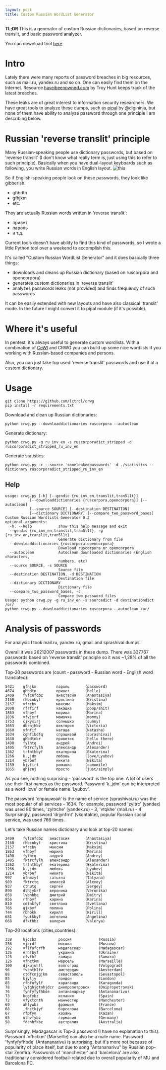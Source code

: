 ```yaml
---
layout: post
title: Custom Russian WordList Generator
---
```


**TL;DR**
This is a generator of custom Russian dictionaries, based on reverse translit, and basic password analyzer.

You can download tool [here](https://github.com/lctrcl/crwg)

# Intro

Lately there were many reports of password breaches in big resources, such as mail.ru, yandex.ru and so on. One can easily find them on the Internet. Resource [haveibeenpwned.com](https://haveibeenpwned.com) by Troy Hunt keeps track of the latest breaches.

These leaks are of great interest to information security researchers.
We have great tools to analyze these dumps, such as [pipal](https://digi.ninja/projects/pipal.php) by @digininja, but none of them have ability to analyze password through one principle I am describing below.

# Russian 'reverse translit' principle 

Many Russian-speaking people use dictionary passwords, but based on 'reverse translit' (I don't know what really term is, just using this to refer to such principle). Basically when you have dual-layout keyboards such as following, you write Russian words in English layout.
![this](http://www.thebrainfever.com/images/kb/KB_0024_Russian.png)

So if English-speaking people look on these passwords, they look like gibberish:

- ghbdtn
- gfhjkm
- etc.

They are actually Russian words written in 'reverse translit':

- привет
- пароль
- и т.д.

Current tools doesn't have ability to find this kind of passwords, so I wrote a little Python tool over a weekend to accomplish this.

It's called "Custom Russian WordList Generator" and it does basically three things:

- downloads and cleans up Russian dictionary (based on ruscorpora and opencorpora)
- generates custom dictionaries in 'reverse translit'
- analyzes passwords leaks (not provided) and finds frequency of such passwords

It can be easily extended with new layouts and have also classical 'translit' mode.
In the future I might convert it to pipal module (if it's possible).

# Where it's useful

In pentest, it's always useful to generate custom wordlists. With a combination of [CeWl](https://digi.ninja/projects/cewl.php) and CRWG you can build up some nice wordlists if you working with Russian-based companies and persons. 

Also, you can just take top used 'reverse translit' passwords and use it at a custom dictionary.

# Usage

    git clone https://github.com/lctrcl/crwg
    pip install -r requirements.txt

Download and clean up Russian dictionaries:

    python crwg.py --downloaddictionaries ruscorpora --autoclean

Generate dictionary:

    python crwg.py -g ru_inv_en -s ruscorporadict_stripped -d ruscorporadict_stripped_ru_inv_en

Generate statistics:

    python crwg.py -c --source 'someleakedpasswords' -d ./statistics --dictionary ruscorporadict_stripped_ru_inv_en

## Help

    usage: crwg.py [-h] [--gendic {ru_inv_en,translit,tran5l1t}]
               [--downloaddictionaries {ruscorpora,opencorpora}] [--autoclean]
               [--source SOURCE] [--destination DESTINATION]
               [--dictionary DICTIONARY] [--compare_two_password_bases]
    Custom Russian Wordlists Generator 0.3
    optional arguments:
      -h, --help            show this help message and exit
      --gendic {ru_inv_en,translit,tran5l1t}, -g {ru_inv_en,translit,tran5l1t}
                            Generate dictionary from file
      --downloaddictionaries {ruscorpora,opencorpora}
                            Download ruscorpora or opencorpora
      --autoclean           Autoclean downloaded dictionaries (English characters,
                            numbers, etc)
      --source SOURCE, -s SOURCE
                            Source file
      --destination DESTINATION, -d DESTINATION
                            Destination file
      --dictionary DICTIONARY
                            Dictionary file
      --compare_two_password_bases, -c
                            Compare two password files
    Usage: python crwg.py -g ru_inv_en -s sourcedict -d destinationdict /or/
    python crwg.py --downloaddictionaries ruscorpora --autoclean /or/


# Analysis of passwords

For analysis I took mail.ru, yandex.ru, gmail and sprashivai dumps.

Overall it was 26212007 passwords in these dump.
There was 337767 passwords based on 'reverse translit' principle so it was ~1,28% of all the passwords combined.

Top-20 passwords are (count - password - Russian word - English word translated):

    5421    gfhjkm         пароль       (password)
    4674    ghbdtn         привет       (hello)
    2409    fyfcnfcbz      анастасия    (Anastasiya)
    2168    rhbcnbyf       кристина     (Kristina)
    2157    vfrcbv         максим       (Maksim)
    2000    rfrfirf        какашка      (poop/shit)
    1863    vfhbyf         марина       (Marina)
    1836    vfvjxrf        мамочка      (mommy)
    1753    cjkysirj       солнышко     (sunny)
    1663    dbrnjhbz       виктория     (Victoria)
    1660    yfnfif         наташа       (Natasha)
    1634    cghfibdfq      спрашивай    (sprashivai)
    1630    ghbdtnbr       приветик     (hello there)
    1498    fylhtq         андрей       (Andrei)
    1405    fktrcfylh      александр    (Alexander)
    1362    trfnthbyf      екатерина    (Ekaterina)
    1266    k.,jdm         любовь       (love/Lyubov)
    1214    ybrbnf         никита       (Nikita)
    1159    hjvfirf        ромашка      (camomile)
    1055    ghjcnj         просто       (just/simply)

As you see, nothing surprising - 'password' is the top one.
A lot of users use their first names as the password. Password 'k.,jdm' can be interpreted as a word 'love' or female name 'Lyubov'.

The password 'спрашивай' is the name of service (sprashivai.ru) was the most popular of all services - 1634. For example, password 'zyltrc' (yandex) was used 80 times, 'zyltrche' (yandex.ru) - 3, 'vtqkhe' (mail.ru) - 4
Surprisingly, password 'drjynfrnt' (vkontakte), popular Russian social service, was used 766 times.

Let's take Russian names dictionary and look at top-20 names:

    2409    fyfcnfcbz   анастасия       (Anastasiya)
    2168    rhbcnbyf    кристина        (Kristina)
    2157    vfrcbv      максим          (Maksim)
    1863    vfhbyf      марина          (Marina)
    1498    fylhtq      андрей          (Andrey)
    1405    fktrcfylh   александр       (Alexander)
    1362    trfnthbyf   екатерина       (Ekaterina)
    1266    k.,jdm      любовь          (Lyubov)
    1214    ybrbnf      никита          (Nikita)
    997     nfnmzyf     татьяна         (Tatyana)
    989     fktrctq     алексей         (Alexey)
    937     cthutq      сергей          (Sergey)
    890     dthjybrf    вероника        (Veronika)
    858     lvbnhbq     дмитрий         (Dmitry)
    856     rfhbyf      карина          (Karina)
    810     cdtnkfyf    светлана        (Svetlana)
    766     gjkbyf      полина          (Polina)
    744     rbhbkk      кирилл          (Kirill)
    681     fyutkbyf    ангелина        (Angelina)
    668     dfkthbz     валерия         (Valerya)

Top-20 locations (cities,countries):

    338     hjccbz          россия            (Russia)
    256     vjcrdf          москва            (Moscow)
    192     vflfufcrfh      мадагаскар        (Madagascar)
    136     erhfbyf         украина           (Ukraine)
    128     cfvfhf          самара            (Samara)
    126     vfhctkm         марсель           (Marseille)
    100     djkujuhfl       волгоград         (Volgograd)
    96      fvcnthlfv       амстердам         (Amsterdam)
    88      ctdfcnjgjkm     севастополь       (Sevastopol)
    85      kjyljy          лондон            (London)
    85      rfhfufylf       караганда         (Karaganda)
    78      lytghjgtnhjdcr  днепропетровск    (Dnipropetrovsk)
    76      fynfyfyfhbde    антананариву      (Antananarivu)
    73      bcgfybz         испания           (Spain)
    72      vfyxtcnth       манчестер         (Manchester)  
    69      ahfywbz         франция           (France)
    68      ,fhctkjyf       барселона         (Barcelona)
    67      rfpfym          казань            (Kazan)
    65      uthvfybz        германия          (Germany)
    58      fdcnhfkbz       австралия         (Australia)

Surprisingly, Madagascar is Top-3 password (I have no explanation to this).
Password 'vfhctkm' (Marseille) can also be a male name.
Password 'fynfyfyfhbde' (Antananarivu) is surprising, but it's more not because of popularity of place itself, but due to song "Antananarivu" by Russian pop-star Zemfira.
Passwords of 'manchester' and 'barcelona' are also traditionally considered football-related due to overall popularity of MU and Barcelona FC.
